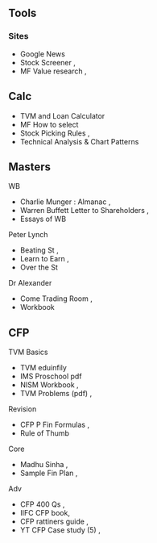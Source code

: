 ## Tools
### Sites
- Google News
- Stock Screener ,
- MF Value research ,

## Calc
- TVM and Loan Calculator
- MF How to select
- Stock Picking Rules ,
- Technical Analysis & Chart Patterns


## Masters
WB
- Charlie Munger : Almanac ,
- Warren Buffett Letter to Shareholders ,
- Essays of WB

Peter Lynch
- Beating St ,
- Learn to Earn ,
- Over the St

Dr Alexander
- Come Trading Room ,
- Workbook

## CFP
TVM Basics
- TVM eduinfily
- IMS Proschool pdf
- NISM Workbook ,
- TVM Problems (pdf) ,

Revision
- CFP P Fin Formulas ,
- Rule of Thumb

Core
- Madhu Sinha ,
- Sample Fin Plan ,

Adv
- CFP 400 Qs ,
- IIFC CFP book,
- CFP rattiners guide ,
- YT CFP Case study (5) ,


